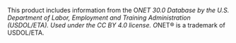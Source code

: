 This product includes information from the O*NET 30.0 Database by the U.S. Department
of Labor, Employment and Training Administration (USDOL/ETA). Used under the CC BY 4.0
license. O*NET® is a trademark of USDOL/ETA.
